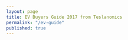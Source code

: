 ```yaml
---
layout: page
title: EV Buyers Guide 2017 from Teslanomics
permalink: "/ev-guide"
published: true
---
```


<!-- This site is converting visitors into subscribers and customers with OptinMonster - http://optinmonster.com :: Campaign Title: EV Buyers Guide Inline --><div id="om-el1bj2297t45lduze7cc-holder"></div><script>var el1bj2297t45lduze7cc,el1bj2297t45lduze7cc_poll=function(){var r=0;return function(n,l){clearInterval(r),r=setInterval(n,l)}}();!function(e,t,n){if(e.getElementById(n)){el1bj2297t45lduze7cc_poll(function(){if(window['om_loaded']){if(!el1bj2297t45lduze7cc){el1bj2297t45lduze7cc=new OptinMonsterApp();return el1bj2297t45lduze7cc.init({"u":"31049.576115","staging":0,"dev":0,"beta":0});}}},25);return;}var d=false,o=e.createElement(t);o.id=n,o.src="//a.optnmstr.com/app/js/api.min.js",o.async=true,o.onload=o.onreadystatechange=function(){if(!d){if(!this.readyState||this.readyState==="loaded"||this.readyState==="complete"){try{d=om_loaded=true;el1bj2297t45lduze7cc=new OptinMonsterApp();el1bj2297t45lduze7cc.init({"u":"31049.576115","staging":0,"dev":0,"beta":0});o.onload=o.onreadystatechange=null;}catch(t){}}}};(document.getElementsByTagName("head")[0]||document.documentElement).appendChild(o)}(document,"script","omapi-script");</script><!-- / OptinMonster -->
